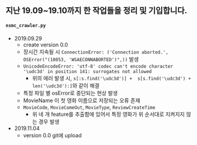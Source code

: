 ## 지난 19.09~19.10까지 한 작업들을 정리 및 기입합니다.

#### `nsmc_crawler.py`
- 2019.09.29
    - create version 0.0
    - 장시간 지속될 시 `ConnectionError: ('Connection aborted.', OSError("(10053, 'WSAECONNABORTED')",))` 발생
    - `UnicodeEncodeError: 'utf-8' codec can't encode character '\udc3d' in position 141: surrogates not allowed`
      - 위의 에러 발생 시, `s[:s.find('\udc3d')] +  s[s.find('\udc3d') + len('\udc3d'):]`와 같이 해결
    - 특정 파일 별 osError로 중단되는 현상 발생
    - MovieName 이 첫 영화 이름으로 저장되는 오류 존재
    - `MovieCode`, `MovieComeOut`, `MovieType`, `ReviewCreateTime`
      - 위 네 개 feature를 추출함에 있어서 특정 영화가 위 순서대로 지켜지지 않는 경우 발생
- 2019.11.04
    - version 0.0 git에 upload
